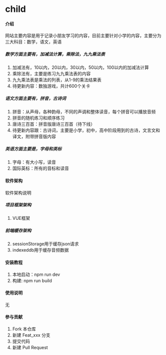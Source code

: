 # child

#### 介绍
网站主要内容是用于记录小朋友学习的内容，目前主要针对小学的内容，主要分为三大科目：数学，语文，英语

##### 数学方面主要有，加减法计算，乘除法，九九乘法表
1. 加减法有，10以内，20以内，30以内，50以内，100以内的加减法计算
2. 乘除法有，主要是练习九九乘法表的内容
3. 九九乘法表是乘法的列表，从1-9的乘法结果表
4. 待更新内容：数独游戏，共计600个关卡

##### 语文方面主要有，拼音，古诗词
1. 拼音：从声母，各种韵母，不同的声调和整体读音，每个拼音可以播放音频
2. 拼音的随机练习和顺序练习
3. 唐诗三百首：拼音版唐诗三百首（待下线）
4. 待更新内容跟：古诗词，主要是小学，初中，高中阶段用到的古诗，文言文和译文，附带拼音版内容

##### 英语方面主要是，字母和英标
1. 字母：有大小写，读音
2. 国际英标：所有的音标和读音

#### 软件架构
软件架构说明
##### 项目框架架构
1. VUE框架

##### 前端缓存架构
2. sessionStorage用于缓存json请求
3. indexeddb用于缓存音频数据

#### 安装教程

1. 本地启动：npm run dev
2. 构建: npm run build

#### 使用说明

无

#### 参与贡献

1.  Fork 本仓库
2.  新建 Feat_xxx 分支
3.  提交代码
4.  新建 Pull Request
